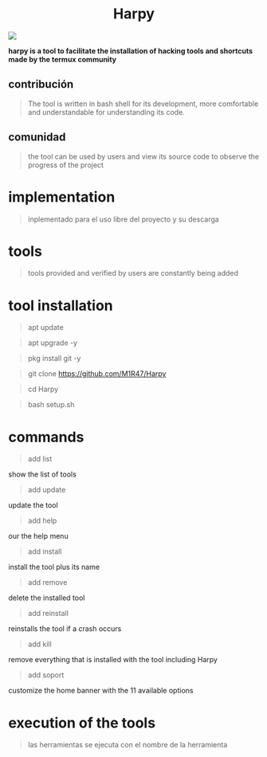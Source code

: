 <center> <h1> Harpy </h1> </center>
<body> <img src="https://encrypted-tbn0.gstatic.com/images?q=tbn:ANd9GcRnfyotGgttBPf2Jr-diNQQD6dOV4NYBG0kIw&usqp=CAU"> </body>

**harpy is a tool to facilitate the installation of hacking tools and shortcuts made by the termux community**
## contribución
>  The tool is written in bash shell for its development, more comfortable and understandable for understanding its code.
##  comunidad
>  the tool can be used by users and view its source code to observe the progress of the project 
#  implementation 
>  inplementado para el uso libre del proyecto y su descarga
# tools 
>  tools provided and verified by users are constantly being added 
# tool installation 
>  apt update

 > apt upgrade -y 
 
> pkg install git -y 

> git clone https://github.com/M1R47/Harpy

> cd Harpy

> bash setup.sh

# commands
> add list 

show the list of tools 

> add update 

update the tool

> add help 

our the help menu 

>  add install 

install the tool plus its name 

> add remove 

delete the installed tool

> add reinstall 

reinstalls the tool if a crash occurs 

> add kill

remove everything that is installed with the tool including Harpy

> add soport

customize the home banner with the 11 available options 

# execution of the tools 
> las herramientas se ejecuta con el nombre de la herramienta 

